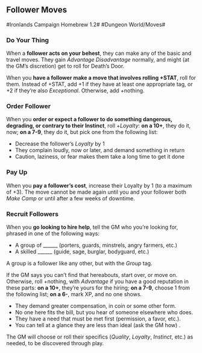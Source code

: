 ## Follower Moves
#Ironlands Campaign Homebrew 1.2#
#Dungeon World/Moves#
### Do Your Thing
When a **follower acts on your behest**, they can make any of the basic and travel moves. They gain *Advantage* *Disadvantage* normally, and might (at the GM’s discretion) get to roll for Death’s Door. 

When you **have a follower make a move that involves rolling +STAT**, roll for them. Instead of +STAT, add +1 if they have at least one appropriate tag, or +2 if they’re also *Exceptional*. Otherwise, add +nothing. 
### Order Follower
When you **order or expect a follower to do something dangerous, degrading, or contrary to their Instinct**, roll +*Loyalty*: **on a 10+**, they do it, now; **on a 7-9**, they do it, but pick one from the following list:

- Decrease the follower’s *Loyalty* by 1
- They complain loudly, now or later, and demand something in return 
- Caution, laziness, or fear makes them take a long time to get it done 
### Pay Up
When you **pay a follower’s cost**, increase their Loyalty by 1 (to a maximum of +3). The move cannot be made again until you and your follower both *Make Camp* or until after a few weeks of downtime. 
### Recruit Followers
When you **go looking to hire help**, tell the GM who you’re looking for, phrased in one of the following ways: 

- A group of ______ (porters, guards, minstrels, angry farmers, etc.) 
- A skilled ______ (guide, sage, burglar, bodyguard, etc.) 

A group is a follower like any other, but with the *Group* tag. 

If the GM says you can’t find that hereabouts, start over, or move on. Otherwise, roll +nothing, with *Advantage* if you have a good reputation in these parts: **on a 10+**, they’re yours for the hiring; **on a 7-9**, choose 1 from the following list; **on a 6-**, mark XP, and no one shows. 

- They demand greater compensation, in coin or some other form.
- No one here fits the bill, but you hear of someone elsewhere who does.
- They have a need that must be met first (permission, a favor, etc.).
- You can tell at a glance they are less than ideal (ask the GM how) .

The GM will choose or roll their specifics (*Quality*, *Loyalty*, *Instinct*, etc.) as needed, to be discovered through play. 
